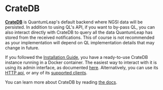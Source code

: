 # CrateDB

[**CrateDB**](https://crate.io) is QuantumLeap's default backend where NGSI data
will be persisted. In addition to using QL's API, if you want to by-pass QL, you
can also interact directly with CrateDB to query all the data QuantumLeap has
stored from the received notifications. This of course is not recommended as
your implementation will depend on QL implementation details that may change in
future.

If you followed the [Installation Guide](./index.md), you have a ready-to-use
CrateDB instance running in a Docker container. The easiest way to interact with
it is using its admin interface, as documented [here](https://crate.io/docs/crate/guide/getting_started/connect/admin_ui.html).
Alternatively, you can use its [HTTP api](https://crate.io/docs/crate/getting-started/en/latest/first-use/query.html#the-cratedb-http-endpoint),
or any of its [supported clients](https://crate.io/docs/crate/guide/getting_started/clients/index.html).

You can learn more about CrateDB by reading [the docs](https://crate.io/docs/crate/reference/).

